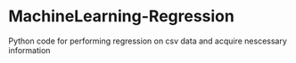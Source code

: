 # MachineLearning-Regression

Python code for performing regression on csv data and acquire nescessary information
